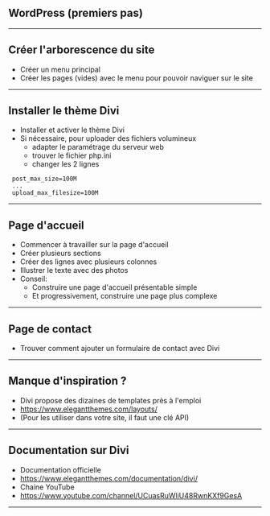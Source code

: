 
## WordPress (premiers pas)

---

## Créer l'arborescence du site

* Créer un menu principal
* Créer les pages (vides) avec le menu pour pouvoir naviguer sur le site

---

## Installer le thème Divi

* Installer et activer le thème Divi
* Si nécessaire, pour uploader des fichiers volumineux 
  * adapter le paramétrage du serveur web
  * trouver le fichier php.ini
  * changer les 2 lignes

```
 post_max_size=100M
 ...
 upload_max_filesize=100M
```

---

##  Page d'accueil

* Commencer à travailler sur la page d'accueil
* Créer plusieurs sections
* Créer des lignes avec plusieurs colonnes
* Illustrer le texte avec des photos
* Conseil: 
  * Construire une page d'accueil présentable simple
  * Et progressivement, construire une page plus complexe

---

## Page de contact

* Trouver comment ajouter un formulaire de contact avec Divi

---

## Manque d'inspiration ?

* Divi propose des dizaines de templates près à l'emploi
* https://www.elegantthemes.com/layouts/
* (Pour les utiliser dans votre site, il faut une clé API)

---

## Documentation sur Divi

* Documentation officielle
* https://www.elegantthemes.com/documentation/divi/
* Chaine YouTube 
* https://www.youtube.com/channel/UCuasRuWliU48RwnKXf9GesA

---


